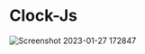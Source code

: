 # Clock-Js
![Screenshot 2023-01-27 172847](https://user-images.githubusercontent.com/96654573/215140156-9f2dcbfc-9c32-4472-992d-197aba943c55.png)
